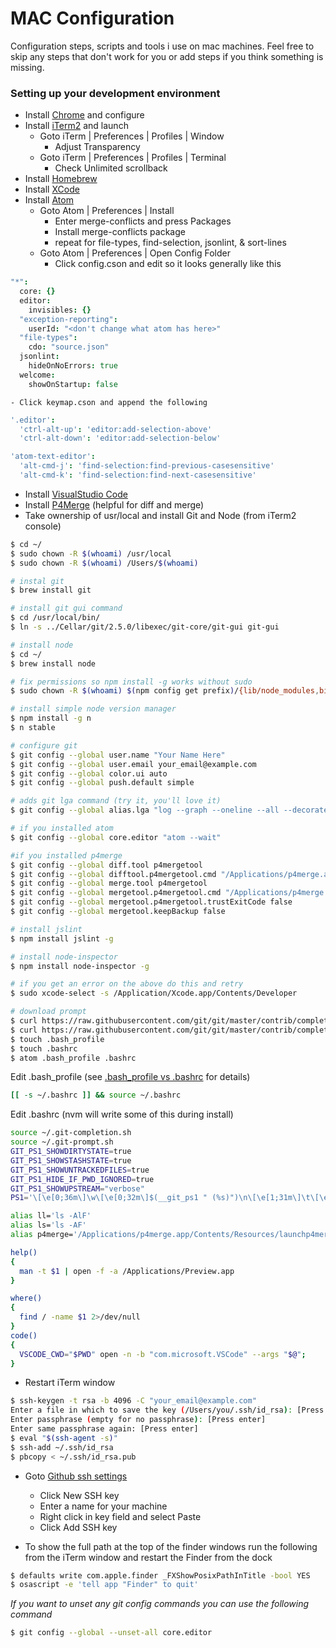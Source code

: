 # MAC Configuration

Configuration steps, scripts and tools i use on mac machines. Feel free to skip any steps that don't work for you or add steps if you think something is missing.

### Setting up your development environment

- Install [Chrome](http://www.google.com/chrome/) and configure
- Install [iTerm2](https://www.iterm2.com/) and launch
  - Goto iTerm | Preferences | Profiles | Window
    - Adjust Transparency
  - Goto iTerm | Preferences | Profiles | Terminal
    - Check Unlimited scrollback
- Install [Homebrew](http://brew.sh/)
- Install [XCode](https://developer.apple.com/xcode)
- Install [Atom](https://atom.io/)
  - Goto Atom | Preferences | Install
    - Enter merge-conflicts and press Packages
    - Install merge-conflicts package
    - repeat for file-types, find-selection, jsonlint, & sort-lines
  - Goto Atom | Preferences | Open Config Folder
    - Click config.cson and edit so it looks generally like this

```coffee
"*":
  core: {}
  editor:
    invisibles: {}
  "exception-reporting":
    userId: "<don't change what atom has here>"
  "file-types":
    cdo: "source.json"
  jsonlint:
    hideOnNoErrors: true
  welcome:
    showOnStartup: false
```
    - Click keymap.cson and append the following

```coffee
'.editor':
  'ctrl-alt-up': 'editor:add-selection-above'
  'ctrl-alt-down': 'editor:add-selection-below'

'atom-text-editor':
  'alt-cmd-j': 'find-selection:find-previous-casesensitive'
  'alt-cmd-k': 'find-selection:find-next-casesensitive'
```
- Install [VisualStudio Code](https://code.visualstudio.com/)
- Install [P4Merge](http://www.perforce.com/product/components/perforce-visual-merge-and-diff-tools) (helpful for diff and merge)
- Take ownership of usr/local and install Git and Node (from iTerm2 console)

```bash
$ cd ~/
$ sudo chown -R $(whoami) /usr/local
$ sudo chown -R $(whoami) /Users/$(whoami)

# instal git
$ brew install git

# install git gui command
$ cd /usr/local/bin/
$ ln -s ../Cellar/git/2.5.0/libexec/git-core/git-gui git-gui

# install node
$ cd ~/
$ brew install node

# fix permissions so npm install -g works without sudo
$ sudo chown -R $(whoami) $(npm config get prefix)/{lib/node_modules,bin,share}

# install simple node version manager
$ npm install -g n
$ n stable

# configure git
$ git config --global user.name "Your Name Here"
$ git config --global user.email your_email@example.com
$ git config --global color.ui auto
$ git config --global push.default simple

# adds git lga command (try it, you'll love it)
$ git config --global alias.lga "log --graph --oneline --all --decorate"

# if you installed atom
$ git config --global core.editor "atom --wait"

#if you installed p4merge
$ git config --global diff.tool p4mergetool
$ git config --global difftool.p4mergetool.cmd "/Applications/p4merge.app/Contents/Resources/launchp4merge \$LOCAL \$REMOTE"
$ git config --global merge.tool p4mergetool
$ git config --global mergetool.p4mergetool.cmd "/Applications/p4merge.app/Contents/Resources/launchp4merge \$PWD/\$BASE \$PWD/\$REMOTE \$PWD/\$LOCAL \$PWD/\$MERGED"
$ git config --global mergetool.p4mergetool.trustExitCode false
$ git config --global mergetool.keepBackup false

# install jslint
$ npm install jslint -g

# install node-inspector
$ npm install node-inspector -g

# if you get an error on the above do this and retry
$ sudo xcode-select -s /Application/Xcode.app/Contents/Developer

# download prompt
$ curl https://raw.githubusercontent.com/git/git/master/contrib/completion/git-prompt.sh -o .git-prompt.sh
$ curl https://raw.githubusercontent.com/git/git/master/contrib/completion/git-completion.bash -o .git-completion.sh
$ touch .bash_profile
$ touch .bashrc
$ atom .bash_profile .bashrc
```
Edit .bash_profile (see [.bash_profile vs .bashrc](http://www.joshstaiger.org/archives/2005/07/bash_profile_vs.html) for details)
```bash
[[ -s ~/.bashrc ]] && source ~/.bashrc
```
Edit .bashrc (nvm will write some of this during install)
```bash
source ~/.git-completion.sh
source ~/.git-prompt.sh
GIT_PS1_SHOWDIRTYSTATE=true
GIT_PS1_SHOWSTASHSTATE=true
GIT_PS1_SHOWUNTRACKEDFILES=true
GIT_PS1_HIDE_IF_PWD_IGNORED=true
GIT_PS1_SHOWUPSTREAM="verbose"
PS1='\[\e[0;36m\]\w\[\e[0;32m\]$(__git_ps1 " (%s)")\n\[\e[1;31m\]\t\[\e[0m\] \$ '

alias ll='ls -AlF'
alias ls='ls -AF'
alias p4merge='/Applications/p4merge.app/Contents/Resources/launchp4merge'

help()
{
  man -t $1 | open -f -a /Applications/Preview.app
}

where()
{
  find / -name $1 2>/dev/null
}
code()
{
  VSCODE_CWD="$PWD" open -n -b "com.microsoft.VSCode" --args "$@";
}
```
- Restart iTerm window

```bash
$ ssh-keygen -t rsa -b 4096 -C "your_email@example.com"
Enter a file in which to save the key (/Users/you/.ssh/id_rsa): [Press enter]
Enter passphrase (empty for no passphrase): [Press enter]
Enter same passphrase again: [Press enter]
$ eval "$(ssh-agent -s)"
$ ssh-add ~/.ssh/id_rsa
$ pbcopy < ~/.ssh/id_rsa.pub
```
- Goto [Github ssh settings](https://github.com/settings/ssh)
  - Click New SSH key
  - Enter a name for your machine
  - Right click in key field and select Paste
  - Click Add SSH key

- To show the full path at the top of the finder windows run the following from the iTerm window and restart the Finder from the dock

```bash
$ defaults write com.apple.finder _FXShowPosixPathInTitle -bool YES
$ osascript -e 'tell app "Finder" to quit'
```

*If you want to unset any git config commands you can use the following command*
```bash
$ git config --global --unset-all core.editor
```
